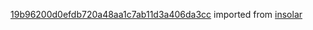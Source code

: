 [19b96200d0efdb720a48aa1c7ab11d3a406da3cc](https://github.com/insolar/insolar/commit/19b96200d0efdb720a48aa1c7ab11d3a406da3cc) imported from [insolar](https://github.com/insolar/insolar)
